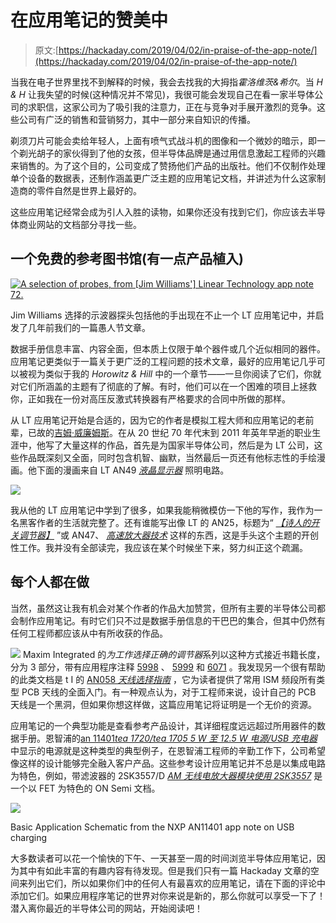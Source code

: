 # 在应用笔记的赞美中

> 原文:[https://hackaday.com/2019/04/02/in-praise-of-the-app-note/](https://hackaday.com/2019/04/02/in-praise-of-the-app-note/)

当我在电子世界里找不到解释的时候，我会去找我的大拇指*霍洛维茨&希尔*。当 *H & H* 让我失望的时候(这种情况并不常见)，我很可能会发现自己在看一家半导体公司的求职信，这家公司为了吸引我的注意力，正在与竞争对手展开激烈的竞争。这些公司有广泛的销售和营销努力，其中一部分来自知识的传播。

剃须刀片可能会卖给年轻人，上面有喷气式战斗机的图像和一个微妙的暗示，即一个剃光胡子的家伙得到了他的女孩，但半导体品牌是通过用信息激起工程师的兴趣来销售的。为了这个目的，公司变成了赞扬他们产品的出版社。他们不仅制作处理单个设备的数据表，还制作涵盖更广泛主题的应用笔记文档，并讲述为什么这家制造商的零件自然是世界上最好的。

这些应用笔记经常会成为引人入胜的读物，如果你还没有找到它们，你应该去半导体商业网站的文档部分寻找一些。

## 一个免费的参考图书馆(有一点产品植入)

[![A selection of probes, from [Jim Williams'] Linear Technology app note 72.](../Images/5a3d5287030dedd505b6def3094b459b.png)](https://hackaday.com/wp-content/uploads/2017/03/lt-probe-configurations.jpg) 

Jim Williams 选择的示波器探头包括他的手出现在不止一个 LT 应用笔记中，并启发了几年前我们的一篇愚人节文章。

数据手册信息丰富、内容全面，但本质上仅限于单个器件或几个近似相同的器件。应用笔记更类似于一篇关于更广泛的工程问题的技术文章，最好的应用笔记几乎可以被视为类似于我的 *Horowitz & Hill* 中的一个章节——一旦你阅读了它们，你就对它们所涵盖的主题有了彻底的了解。有时，他们可以在一个困难的项目上拯救你，正如我在一份对高压反激式转换器有严格要求的合同中所做的那样。

从 LT 应用笔记开始是合适的，因为它的作者是模拟工程大师和应用笔记的老前辈，已故的[吉姆·威廉姆斯](https://en.wikipedia.org/wiki/Jim_Williams_(analog_designer))。在从 20 世纪 70 年代末到 2011 年英年早逝的职业生涯中，他写了大量这样的作品，首先是为国家半导体公司，然后是为 LT 公司，这些作品既深刻又全面，同时包含机智、幽默，当然最后一页还有他标志性的手绘漫画。他下面的漫画来自 LT AN49 [*液晶显示器*](https://www.analog.com/media/en/technical-documentation/application-notes/an49.pdf) 照明电路。

![](../Images/fa629618284100f7803ca0f2123e62a3.png)

我从他的 LT 应用笔记中学到了很多，如果我能稍微模仿一下他的写作，我作为一名黑客作者的生活就完整了。还有谁能写出像 LT 的 AN25，标题为“ [*【诗人的开关调节器】*](https://www.analog.com/media/en/technical-documentation/application-notes/an25fa.pdf) ”或 AN47、 [*高速放大器技术*](https://www.analog.com/media/en/technical-documentation/application-notes/an47fa.pdf) 这样的东西，这是手头这个主题的开创性工作。我并没有全部读完，我应该在某个时候坐下来，努力纠正这个疏漏。

## 每个人都在做

当然，虽然这让我有机会对某个作者的作品大加赞赏，但所有主要的半导体公司都会制作应用笔记。有时它们只不过是数据手册信息的干巴巴的集合，但其中仍然有任何工程师都应该从中有所收获的作品。

![](../Images/fcb5322f0bac8c568ca8f5195be3492c.png) Maxim Integrated 的*为工作选择正确的调节器*系列以这种方式接近书籍长度，分为 3 部分，带有应用程序注释 [5998](https://www.maximintegrated.com/en/app-notes/index.mvp/id/5998) 、 [5999](https://www.maximintegrated.com/en/app-notes/index.mvp/id/5999) 和 [6071](https://www.maximintegrated.com/en/app-notes/index.mvp/id/6071) 。我发现另一个很有帮助的此类文档是 t I 的 [AN058 *天线选择指南*](http://www.ti.com/lit/an/swra161b/swra161b.pdf) ，它为读者提供了常用 ISM 频段所有类型 PCB 天线的全面入门。有一种观点认为，对于工程师来说，设计自己的 PCB 天线是一个黑洞，但如果你想这样做，这篇应用笔记将证明是一个无价的资源。

应用笔记的一个典型功能是查看参考产品设计，其详细程度远远超过所用器件的数据手册。恩智浦的[an 11401*tea 1720/tea 1705 5 W 至 12.5 W 电源/USB 充电器*](https://www.nxp.com/docs/en/application-note/AN11401.pdf) 中显示的电源就是这种类型的典型例子，在恩智浦工程师的辛勤工作下，公司希望像这样的设计能够完全融入客户产品。这些参考设计应用笔记并不总是以集成电路为特色，例如，带滤波器的 2SK3557/D [*AM 无线电放大器模块使用 2SK3557*](https://www.onsemi.com/pub/Collateral/AND2SK3557-D.PDF) 是一个以 FET 为特色的 ON Semi 文档。

![](../Images/982adddb8be0648de31ca7703cb185ca.png)

Basic Application Schematic from the NXP AN11401 app note on USB charging

大多数读者可以花一个愉快的下午、一天甚至一周的时间浏览半导体应用笔记，因为其中有如此丰富的有趣内容有待发现。但是我们只有一篇 Hackaday 文章的空间来列出它们，所以如果你们中的任何人有最喜欢的应用笔记，请在下面的评论中添加它们。如果应用程序笔记的世界对你来说是新的，那么你就可以享受一下了！潜入离你最近的半导体公司的网站，开始阅读吧！